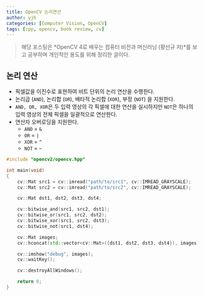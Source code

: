 ```yaml
---
title: OpenCV 논리연산
author: yjh
categories: [Computer Vision, OpenCV]
tags: [cpp, opencv, book review, cv]
---
```


> 해당 포스팅은 *OpenCV 4로 배우는 컴퓨터 비전과 머신러닝 (황선규 저)*를 보고 공부하며 개인적인 용도를 위해 정리한 글이다.

## 논리 연산

- 픽셀값을 이진수로 표현하여 비트 단위의 논리 연산을 수행한다.
- 논리곱 (`AND`), 논리합 (`OR`), 배타적 논리합 (`XOR`), 부정 (`NOT`) 을 지원한다.
- `AND, OR, XOR`은 두 입력 영상의 각 픽셀에 대한 연산을 실시하지만 `NOT`은 하나의 입력 영상의 전체 픽셀을 일괄적으로 연산한다.
- 연산자 오버로딩을 지원한다.
  - `AND` = `&`
  - `OR` = `|`
  - `XOR` = `^`
  - `NOT` = `~`

```cpp
#include "opencv2/opencv.hpp"

int main(void)
{
    cv::Mat src1 = cv::imread("path/to/src1", cv::IMREAD_GRAYSCALE);
    cv::Mat src2 = cv::imread("path/to/src2", cv::IMREAD_GRAYSCALE);

    cv::Mat dst1, dst2, dst3, dst4;

    cv::bitwise_and(src1, src2, dst1);
    cv::bitwise_or(src1, src2, dst2);
    cv::bitwise_xor(src1, src2, dst3);
    cv::bitwise_not(src1, dst4);

    cv::Mat images;
    cv::hconcat(std::vector<cv::Mat>({dst1, dst2, dst3, dst4}), images);

    cv::imshow("debug", images);
    cv::waitKey();

    cv::destroyAllWindows();

    return 0;
}
```
